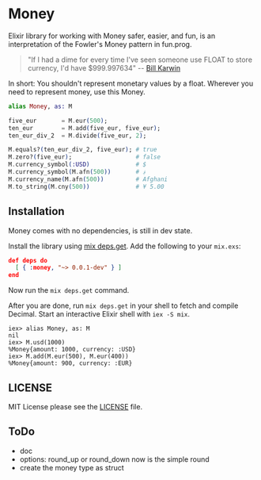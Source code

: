 Money
=====

Elixir library for working with Money safer, easier, and fun, 
is an interpretation of the Fowler's Money pattern in fun.prog.

> "If I had a dime for every time I've seen someone use FLOAT to store currency, I'd have $999.997634" -- [Bill Karwin](https://twitter.com/billkarwin/status/347561901460447232)

In short: You shouldn't represent monetary values by a float. Wherever
you need to represent money, use this Money.

```elixir
alias Money, as: M

five_eur       = M.eur(500);
ten_eur        = M.add(five_eur, five_eur);
ten_eur_div_2  = M.divide(five_eur, 2);

M.equals?(ten_eur_div_2, five_eur); # true
M.zero?(five_eur);                  # false
M.currency_symbol(:USD)             # $
M.currency_symbol(M.afn(500))       # ؋ 
M.currency_name(M.afn(500))         # Afghani
M.to_string(M.cny(500))             # ¥ 5.00 
```

Installation
------------

Money comes with no dependencies, is still in dev state.

Install the library using [mix deps.get][1]. Add the following to your `mix.exs`:

```json
def deps do
  [ { :money, "~> 0.0.1-dev" } ]
end
```

Now run the `mix deps.get` command.

After you are done, run `mix deps.get` in your shell to fetch and compile Decimal. Start an interactive Elixir shell with `iex -S mix`.

```iex
iex> alias Money, as: M
nil
iex> M.usd(1000)
%Money{amount: 1000, currency: :USD}
iex> M.add(M.eur(500), M.eur(400))
%Money{amount: 900, currency: :EUR}
```

LICENSE
-------

MIT License please see the [LICENSE](./LICENSE) file.

ToDo
----

- doc
- options: round_up or round_down now is the simple round
- create the money type as struct 


[1]: http://elixir-lang.org/getting-started/mix-otp/introduction-to-mix.html